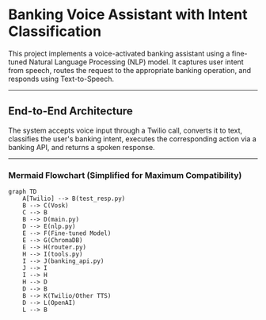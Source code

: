 # Banking Voice Assistant with Intent Classification

This project implements a voice-activated banking assistant using a fine-tuned Natural Language Processing (NLP) model. It captures user intent from speech, routes the request to the appropriate banking operation, and responds using Text-to-Speech.

---

## End-to-End Architecture

The system accepts voice input through a Twilio call, converts it to text, classifies the user's banking intent, executes the corresponding action via a banking API, and returns a spoken response.

---

### Mermaid Flowchart (Simplified for Maximum Compatibility)

```mermaid
graph TD
    A[Twilio] --> B(test_resp.py)
    B --> C(Vosk)
    C --> B
    B --> D(main.py)
    D --> E(nlp.py)
    E --> F(Fine-tuned Model)
    E --> G(ChromaDB)
    E --> H(router.py)
    H --> I(tools.py)
    I --> J(banking_api.py)
    J --> I
    I --> H
    H --> D
    D --> B
    B --> K(Twilio/Other TTS)
    D --> L(OpenAI)
    L --> B
